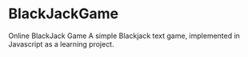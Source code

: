 # BlackJackGame
 Online BlackJack Game
 A simple Blackjack text game, implemented in Javascript as a learning project.
